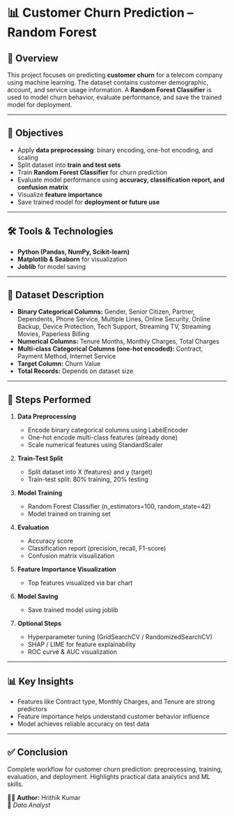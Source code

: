 # 📊 Customer Churn Prediction – Random Forest

## 📌 Overview  
This project focuses on predicting **customer churn** for a telecom company using machine learning. The dataset contains customer demographic, account, and service usage information. A **Random Forest Classifier** is used to model churn behavior, evaluate performance, and save the trained model for deployment.

---

## 🎯 Objectives  
- Apply **data preprocessing**: binary encoding, one-hot encoding, and scaling  
- Split dataset into **train and test sets**  
- Train **Random Forest Classifier** for churn prediction  
- Evaluate model performance using **accuracy, classification report, and confusion matrix**  
- Visualize **feature importance**  
- Save trained model for **deployment or future use**  

---

## 🛠 Tools & Technologies  
- **Python (Pandas, NumPy, Scikit-learn)**  
- **Matplotlib & Seaborn** for visualization  
- **Joblib** for model saving  

---

## 📂 Dataset Description  
- **Binary Categorical Columns:** Gender, Senior Citizen, Partner, Dependents, Phone Service, Multiple Lines, Online Security, Online Backup, Device Protection, Tech Support, Streaming TV, Streaming Movies, Paperless Billing  
- **Numerical Columns:** Tenure Months, Monthly Charges, Total Charges  
- **Multi-class Categorical Columns (one-hot encoded):** Contract, Payment Method, Internet Service  
- **Target Column:** Churn Value  
- **Total Records:** Depends on dataset size  

---

## 🔑 Steps Performed  
1. **Data Preprocessing**  
   - Encode binary categorical columns using LabelEncoder  
   - One-hot encode multi-class features (already done)  
   - Scale numerical features using StandardScaler  

2. **Train-Test Split**  
   - Split dataset into X (features) and y (target)  
   - Train-test split: 80% training, 20% testing  

3. **Model Training**  
   - Random Forest Classifier (n_estimators=100, random_state=42)  
   - Model trained on training set  

4. **Evaluation**  
   - Accuracy score  
   - Classification report (precision, recall, F1-score)  
   - Confusion matrix visualization  

5. **Feature Importance Visualization**  
   - Top features visualized via bar chart  

6. **Model Saving**  
   - Save trained model using joblib  

7. **Optional Steps**  
   - Hyperparameter tuning (GridSearchCV / RandomizedSearchCV)  
   - SHAP / LIME for feature explainability  
   - ROC curve & AUC visualization  

---

## 📊 Key Insights  
- Features like Contract type, Monthly Charges, and Tenure are strong predictors  
- Feature importance helps understand customer behavior influence  
- Model achieves reliable accuracy on test data  

---

## ✅ Conclusion  
Complete workflow for customer churn prediction: preprocessing, training, evaluation, and deployment. Highlights practical data analytics and ML skills.

👨‍💻 **Author:** Hrithik Kumar  
📌 *Data Analyst*



